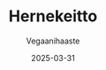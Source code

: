 ---
title: "Hernekeitto"
image: "https://vegaanibotti.lauravuo.me/2025/03/2025-03-31_small.png"
date: 2025-03-31
receipt_url: "https://vegaanihaaste.fi/reseptit/hernekeitto"
author: "Vegaanihaaste"
---